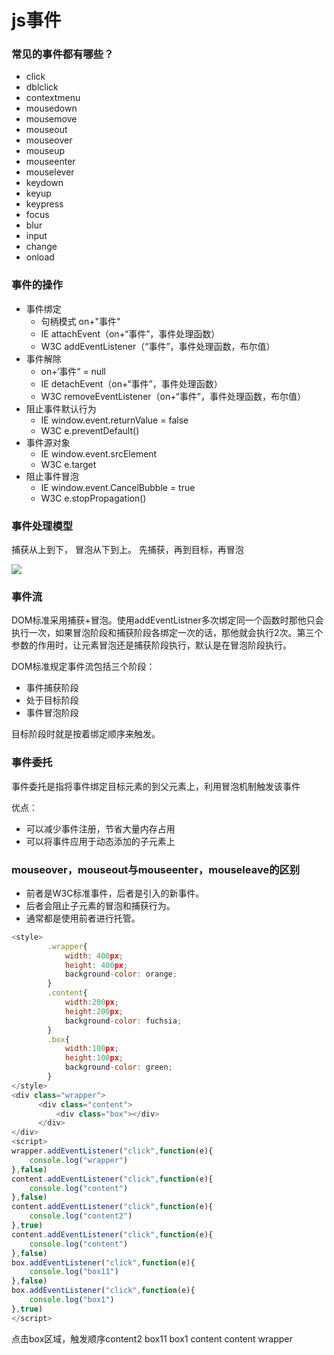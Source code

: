 # js事件

### 常见的事件都有哪些？

- click 
- dblclick 
- contextmenu 
- mousedown 
- mousemove
- mouseout
- mouseover
- mouseup
- mouseenter
- mouselever
- keydown
- keyup
- keypress
- focus
- blur
- input
- change
- onload

### 事件的操作

- 事件绑定
  - 句柄模式 on+"事件"
  - IE attachEvent（on+“事件”，事件处理函数）
  - W3C addEventListener（“事件”，事件处理函数，布尔值）
- 事件解除
  - on+‘事件“ = null
  - IE detachEvent（on+“事件”，事件处理函数）
  - W3C removeEventListener（on+“事件”，事件处理函数，布尔值）
- 阻止事件默认行为
  - IE window.event.returnValue = false
  - W3C e.preventDefault()
- 事件源对象
  - IE window.event.srcElement
  - W3C e.target
- 阻止事件冒泡
  - IE window.event.CancelBubble = true
  - W3C e.stopPropagation()

### 事件处理模型

捕获从上到下， 冒泡从下到上。 先捕获，再到目标，再冒泡 

![](https://timgsa.baidu.com/timg?image&quality=80&size=b9999_10000&sec=1563014904438&di=8d3466de900b224b02cfbc0d6788b454&imgtype=jpg&src=http%3A%2F%2Fimg3.imgtn.bdimg.com%2Fit%2Fu%3D909690098%2C3692860007%26fm%3D214%26gp%3D0.jpg)

### 事件流

DOM标准采用捕获+冒泡。使用addEventListner多次绑定同一个函数时那他只会执行一次，如果冒泡阶段和捕获阶段各绑定一次的话，那他就会执行2次。第三个参数的作用时，让元素冒泡还是捕获阶段执行，默认是在冒泡阶段执行。

DOM标准规定事件流包括三个阶段：

- 事件捕获阶段
- 处于目标阶段
- 事件冒泡阶段

目标阶段时就是按着绑定顺序来触发。

### 事件委托

事件委托是指将事件绑定目标元素的到父元素上，利用冒泡机制触发该事件

优点：

- 可以减少事件注册，节省大量内存占用
- 可以将事件应用于动态添加的子元素上

### mouseover，mouseout与mouseenter，mouseleave的区别

- 前者是W3C标准事件，后者是引入的新事件。
- 后者会阻止子元素的冒泡和捕获行为。
- 通常都是使用前者进行托管。

```javascript
<style>
        .wrapper{
            width: 400px;
            height: 400px;
            background-color: orange;
        }
        .content{
            width:200px;
            height:200px;
            background-color: fuchsia;
        }
        .box{
            width:100px;
            height:100px;
            background-color: green;
        }
</style>
<div class="wrapper">
      <div class="content">
          <div class="box"></div>
      </div>
</div>
<script>
wrapper.addEventListener("click",function(e){
    console.log("wrapper")
},false)
content.addEventListener("click",function(e){
    console.log("content")
},false)
content.addEventListener("click",function(e){
    console.log("content2")
},true)
content.addEventListener("click",function(e){
    console.log("content")
},false)
box.addEventListener("click",function(e){
    console.log("box11")
},false)
box.addEventListener("click",function(e){
    console.log("box1")
},true)
</script>
```

点击box区域，触发顺序content2  box11  box1 content content wrapper  

